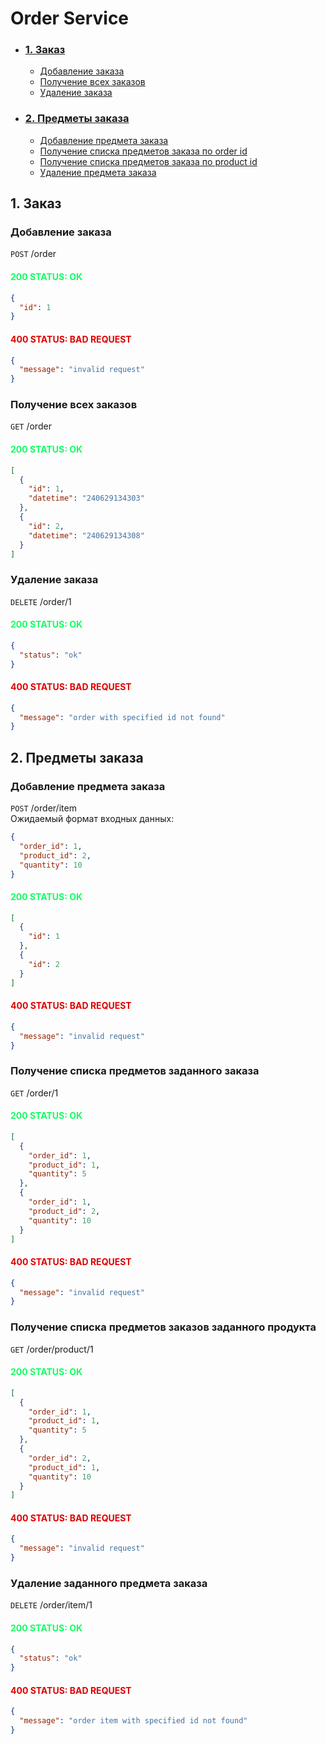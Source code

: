 # Order Service

- ### [1. Заказ](#1-заказ)
    - [Добавление заказа](#добавление-заказа)
    - [Получение всех заказов](#получение-всех-заказов)
    - [Удаление заказа](#удаление-заказа)
- ### [2. Предметы заказа](#2-предметы-заказа)
    - [Добавление предмета заказа](#добавление-предмета-заказа)
    - [Получение списка предметов заказа по order id](#получение-списка-предметов-заданного-заказа)
    - [Получение списка предметов заказа по product id](#получение-списка-предметов-заказов-заданного-продукта)
    - [Удаление предмета заказа](#удаление-заданного-предмета-заказа)

## 1. Заказ

### Добавление заказа

`POST` /order<br>

#### <span style="color:#12ff63">200 STATUS: OK

```json
{
  "id": 1
}
```

#### <span style="color:#df0000">400 STATUS: BAD REQUEST

```json
{
  "message": "invalid request"
}
```

### Получение всех заказов

`GET` /order<br>

#### <span style="color:#12ff63">200 STATUS: OK

```json
[
  {
    "id": 1,
    "datetime": "240629134303"
  },
  {
    "id": 2,
    "datetime": "240629134308"
  }
]
```

### Удаление заказа

`DELETE` /order/1<br>

#### <span style="color:#12ff63">200 STATUS: OK

```json
{
  "status": "ok"
}
```

#### <span style="color:#df0000">400 STATUS: BAD REQUEST

```json
{
  "message": "order with specified id not found"
}
```

## 2. Предметы заказа

### Добавление предмета заказа

`POST` /order/item<br>
Ожидаемый формат входных данных:

```json
{
  "order_id": 1,
  "product_id": 2,
  "quantity": 10
}
```

#### <span style="color:#12ff63">200 STATUS: OK

```json
[
  {
    "id": 1
  },
  {
    "id": 2
  }
]
```

#### <span style="color:#df0000">400 STATUS: BAD REQUEST

```json
{
  "message": "invalid request"
}
```

### Получение списка предметов заданного заказа

`GET` /order/1<br>

#### <span style="color:#12ff63">200 STATUS: OK

```json
[
  {
    "order_id": 1,
    "product_id": 1,
    "quantity": 5
  },
  {
    "order_id": 1,
    "product_id": 2,
    "quantity": 10
  }
]
```

#### <span style="color:#df0000">400 STATUS: BAD REQUEST

```json
{
  "message": "invalid request"
}
```

### Получение списка предметов заказов заданного продукта

`GET` /order/product/1<br>

#### <span style="color:#12ff63">200 STATUS: OK

```json
[
  {
    "order_id": 1,
    "product_id": 1,
    "quantity": 5
  },
  {
    "order_id": 2,
    "product_id": 1,
    "quantity": 10
  }
]
```

#### <span style="color:#df0000">400 STATUS: BAD REQUEST

```json
{
  "message": "invalid request"
}
```

### Удаление заданного предмета заказа

`DELETE` /order/item/1<br>

#### <span style="color:#12ff63">200 STATUS: OK

```json
{
  "status": "ok"
}
```

#### <span style="color:#df0000">400 STATUS: BAD REQUEST

```json
{
  "message": "order item with specified id not found"
}
```

